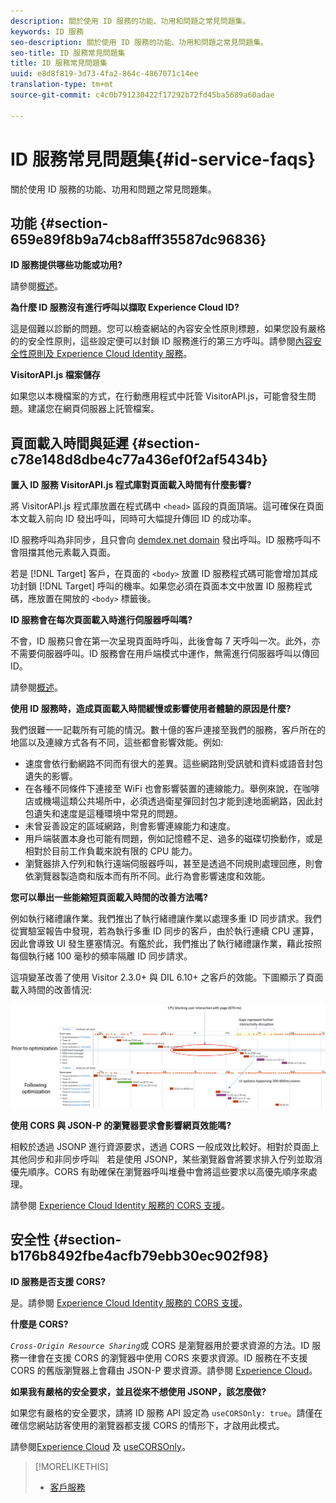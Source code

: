 ```yaml
---
description: 關於使用 ID 服務的功能、功用和問題之常見問題集。
keywords: ID 服務
seo-description: 關於使用 ID 服務的功能、功用和問題之常見問題集。
seo-title: ID 服務常見問題集
title: ID 服務常見問題集
uuid: e8d8f819-3d73-4fa2-864c-4867071c14ee
translation-type: tm+mt
source-git-commit: c4c0b791230422f17292b72fd45ba5689a60adae

---
```



# ID 服務常見問題集{#id-service-faqs}

關於使用 ID 服務的功能、功用和問題之常見問題集。

## 功能 {#section-659e89f8b9a74cb8afff35587dc96836}

**ID 服務提供哪些功能或功用?**

請參閱[概述](../introduction/overview.md)。

**為什麼 ID 服務沒有進行呼叫以擷取 Experience Cloud ID?**

這是個難以診斷的問題。您可以檢查網站的內容安全性原則標題，如果您設有嚴格的的安全性原則，這些設定便可以封鎖 ID 服務進行的第三方呼叫。請參閱[內容安全性原則及 Experience Cloud Identity 服務](../reference/csp.md#concept-968c423a7392479db0a0d821ae9783e3)。

**VisitorAPI.js 檔案儲存**

如果您以本機檔案的方式，在行動應用程式中託管 VisitorAPI.js，可能會發生問題。建議您在網頁伺服器上託管檔案。

## 頁面載入時間與延遲 {#section-c78e148d8dbe4c77a436ef0f2af5434b}

**置入 ID 服務 VisitorAPI.js 程式庫對頁面載入時間有什麼影響?**

將 VisitorAPI.js 程式庫放置在程式碼中 `<head>` 區段的頁面頂端。這可確保在頁面本文載入前向 ID 發出呼叫，同時可大幅提升傳回 ID 的成功率。

ID 服務呼叫為非同步，且只會向 [demdex.net domain](https://marketing.adobe.com/resources/help/en_US/aam/demdex-calls.html) 發出呼叫。ID 服務呼叫不會阻擋其他元素載入頁面。

若是 [!DNL Target] 客戶，在頁面的 `<body>` 放置 ID 服務程式碼可能會增加其成功封鎖 [!DNL Target] 呼叫的機率。如果您必須在頁面本文中放置 ID 服務程式碼，應放置在開放的 `<body>` 標籤後。

**ID 服務會在每次頁面載入時進行伺服器呼叫嗎?**

不會，ID 服務只會在第一次呈現頁面時呼叫，此後會每 7 天呼叫一次。此外，亦不需要伺服器呼叫。ID 服務會在用戶端模式中運作，無需進行伺服器呼叫以傳回 ID。

請參閱[概述](../introduction/overview.md)。

**使用 ID 服務時，造成頁面載入時間緩慢或影響使用者體驗的原因是什麼?**

我們很難一一記載所有可能的情況。數十億的客戶連接至我們的服務，客戶所在的地區以及連線方式各有不同，這些都會影響效能。例如:

* 速度會依行動網路不同而有很大的差異。這些網路則受訊號和資料或語音封包遺失的影響。
* 在各種不同條件下連接至 WiFi 也會影響裝置的連線能力。舉例來說，在咖啡店或機場這類公共場所中，必須透過衛星彈回封包才能到達地面網路，因此封包遺失和速度是這種環境中常見的問題。
* 未曾妥善設定的區域網路，則會影響連線能力和速度。
* 用戶端裝置本身也可能有問題，例如記憶體不足、過多的磁碟切換動作，或是相對於目前工作負載來說有限的 CPU 能力。
* 瀏覽器排入佇列和執行遠端伺服器呼叫，甚至是透過不同規則處理回應，則會依瀏覽器製造商和版本而有所不同。此行為會影響速度和效能。

**您可以舉出一些能縮短頁面載入時間的改善方法嗎?**

例如執行緒禮讓作業。我們推出了執行緒禮讓作業以處理多重 ID 同步請求。我們從實驗室報告中發現，若為執行多重 ID 同步的客戶，由於執行連續 CPU 運算，因此會導致 UI 發生壅塞情況。有鑑於此，我們推出了執行緒禮讓作業，藉此按照每個執行緒 100 毫秒的頻率隔離 ID 同步請求。

這項變革改善了使用 Visitor 2.3.0+ 與 DIL 6.10+ 之客戶的效能。下圖顯示了頁面載入時間的改善情況:

![](assets/id_sync_improvements_copy.png)

**使用 CORS 與 JSON-P 的瀏覽器要求會影響網頁效能嗎?**

相較於透過 JSONP 進行資源要求，透過 CORS 一般成效比較好。相對於頁面上其他同步和非同步呼叫︳若是使用 JSONP，某些瀏覽器會將要求排入佇列並取消優先順序。CORS 有助確保在瀏覽器呼叫堆疊中會將這些要求以高優先順序來處理。

請參閱 [Experience Cloud Identity 服務的 CORS 支援](../reference/cors.md#concept-6c280446990d46d88ba9da15d2dcc758)。

## 安全性 {#section-b176b8492fbe4acfb79ebb30ec902f98}

**ID 服務是否支援 CORS?**

是。請參閱 [Experience Cloud Identity 服務的 CORS 支援](../reference/cors.md#concept-6c280446990d46d88ba9da15d2dcc758)。

**什麼是 CORS?**

*`Cross-Origin Resource Sharing`*&#x200B;或 CORS 是瀏覽器用於要求資源的方法。ID 服務一律會在支援 CORS 的瀏覽器中使用 CORS 來要求資源。ID 服務在不支援 CORS 的舊版瀏覽器上會藉由 JSON-P 要求資源。請參閱 [Experience Cloud](../reference/cors.md#concept-6c280446990d46d88ba9da15d2dcc758)。

**如果我有嚴格的安全要求，並且從來不想使用 JSONP，該怎麼做?**

如果您有嚴格的安全要求，請將 ID 服務 API 設定為 `useCORSOnly: true`。請僅在確信您網站訪客使用的瀏覽器都支援 CORS 的情形下，才啟用此模式。

請參閱[Experience Cloud](../reference/cors.md#concept-6c280446990d46d88ba9da15d2dcc758) 及 [useCORSOnly](../library/function-vars/use-cors-only.md#reference-8a9a143d838b48d6b23329b84b13e1fa)。

>[!MORELIKETHIS]
>
>* [客戶服務](https://helpx.adobe.com/marketing-cloud/contact-support.html)

